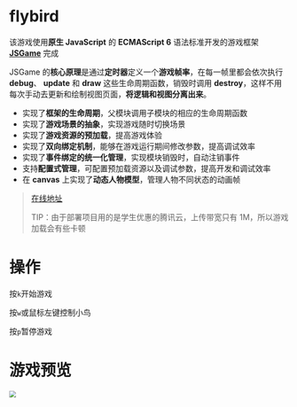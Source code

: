 # flybird

该游戏使用**原生 JavaScript** 的 **ECMAScript 6** 语法标准开发的游戏框架 [**JSGame**](https://github.com/hui0808/JSGame) 完成

JSGame 的**核心原理**是通过**定时器**定义一个**游戏帧率**，在每一帧里都会依次执行 **debug**、 **update** 和 **draw** 这些生命周期函数，销毁时调用 **destroy**，这样不用每次手动去更新和绘制视图页面，**将逻辑和视图分离出来**。

- 实现了**框架的生命周期**，父模块调用子模块的相应的生命周期函数
- 实现了**游戏场景的抽象**，实现游戏随时切换场景
- 实现了**游戏资源的预加载**，提高游戏体验
- 实现了**双向绑定机制**，能够在游戏运行期间修改参数，提高调试效率
- 实现了**事件绑定的统一化管理**，实现模块销毁时，自动注销事件
- 支持**配置式管理**，可配置预加载资源以及调试参数，提高开发和调试效率
- 在 **canvas** 上实现了**动态人物模型**，管理人物不同状态的动画帧


> [在线地址](http://106.53.84.52/game/flybird/)
>
> TIP：由于部署项目用的是学生优惠的腾讯云，上传带宽只有 1M，所以游戏加载会有些卡顿

# 操作

按`k`开始游戏

按`w`或鼠标左键控制小鸟

按`p`暂停游戏

# 游戏预览

<img src="demo.gif" style="zoom: 75%;" />

